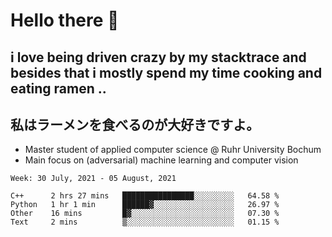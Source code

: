 # Hello there 👋

## i love being driven crazy by my stacktrace and besides that i mostly spend my time cooking and eating ramen ..
## 私はラーメンを食べるのが大好きですよ。

* Master student of applied computer science @ Ruhr University Bochum
* Main focus on (adversarial) machine learning and computer vision

<!--START_SECTION:waka-->
```text
Week: 30 July, 2021 - 05 August, 2021

C++      2 hrs 27 mins   ████████████████░░░░░░░░░   64.58 % 
Python   1 hr 1 min      ██████▓░░░░░░░░░░░░░░░░░░   26.97 % 
Other    16 mins         █▓░░░░░░░░░░░░░░░░░░░░░░░   07.30 % 
Text     2 mins          ▒░░░░░░░░░░░░░░░░░░░░░░░░   01.15 % 
```
<!--END_SECTION:waka-->
